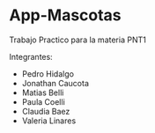 # App-Mascotas

Trabajo Practico para la materia PNT1

Integrantes:

  - Pedro Hidalgo
  - Jonathan Caucota
  - Matias Belli
  - Paula Coelli
  - Claudia Baez
  - Valeria Linares
